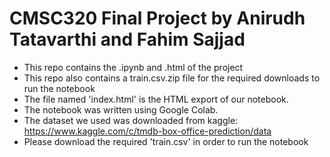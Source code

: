 # CMSC320 Final Project by Anirudh Tatavarthi and Fahim Sajjad

* This repo contains the .ipynb and .html of the project
* This repo also contains a train.csv.zip file for the required downloads to run the notebook
* The file named 'index.html' is the HTML export of our notebook.
* The notebook was written using Google Colab.
* The dataset we used was downloaded from kaggle: https://www.kaggle.com/c/tmdb-box-office-prediction/data
* Please download the required 'train.csv' in order to run the notebook
